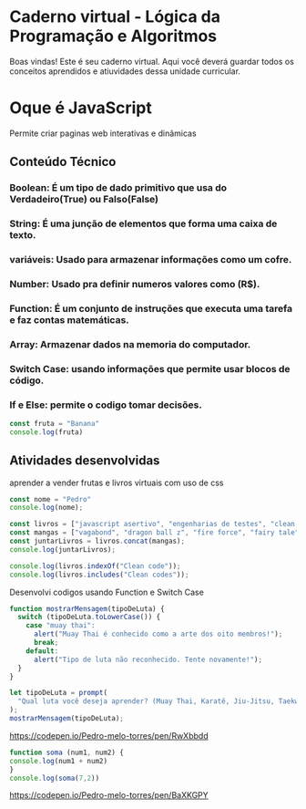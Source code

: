 # Caderno virtual - Lógica da Programação e Algoritmos
Boas vindas! Este é seu caderno virtual. Aqui você deverá guardar todos os conceitos aprendidos e atiuvidades dessa unidade curricular. 

# Oque é JavaScript 
Permite criar paginas web interativas e dinâmicas

## Conteúdo Técnico
### Boolean: É um tipo de dado primitivo que usa do Verdadeiro(True) ou Falso(False)
### String: É uma junção de elementos que forma uma caixa de texto.
### variáveis: Usado para armazenar informações como um cofre.
### Number: Usado pra definir numeros valores como (R$).
### Function: É um conjunto de instruções que executa uma tarefa e faz contas matemáticas.
### Array: Armazenar dados na memoria do computador.
### Switch Case: usando informações que permite usar blocos de código.
### If e Else: permite o codigo tomar decisões.
```js
const fruta = "Banana"
console.log(fruta)
```

## Atividades desenvolvidas
aprender a vender frutas e livros virtuais com uso de css

```js
const nome = "Pedro"
console.log(nome);

```

```js
const livros = ["javascript asertivo", "engenharias de testes", "clean code", "scrum", "guia html e css3", "mongoDB"];
const mangas = ["vagabond", "dragon ball z", "fire force", "fairy tale", "blood lab"];
const juntarLivros = livros.concat(mangas);
console.log(juntarLivros);

console.log(livros.indexOf("Clean code"));
console.log(livros.includes("Clean codes"));
```
Desenvolvi codigos usando Function e Switch Case

```js
function mostrarMensagem(tipoDeLuta) {
  switch (tipoDeLuta.toLowerCase()) {
    case "muay thai":
      alert("Muay Thai é conhecido como a arte dos oito membros!");
      break;
    default:
      alert("Tipo de luta não reconhecido. Tente novamente!");
  }
}

let tipoDeLuta = prompt(
  "Qual luta você deseja aprender? (Muay Thai, Karatê, Jiu-Jitsu, Taekwondo, Boxe, Capoeira, Luta de Rua, Luta Livre)"
);
mostrarMensagem(tipoDeLuta);
```
https://codepen.io/Pedro-melo-torres/pen/RwXbbdd
```js
function soma (num1, num2) {
console.log(num1 + num2)
}
console.log(soma(7,2))
```
https://codepen.io/Pedro-melo-torres/pen/BaXKGPY

